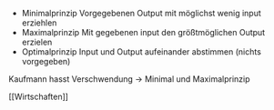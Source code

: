 - Minimalprinzip
     Vorgegebenen Output mit möglichst wenig input erziehlen
- Maximalprinzip
     Mit gegebenen input den größtmöglichen Output erzielen
- Optimalprinzip
       Input und Output aufeinander abstimmen (nichts vorgegeben)

Kaufmann hasst Verschwendung -> Minimal und Maximalprinzip

[[Wirtschaften]]
